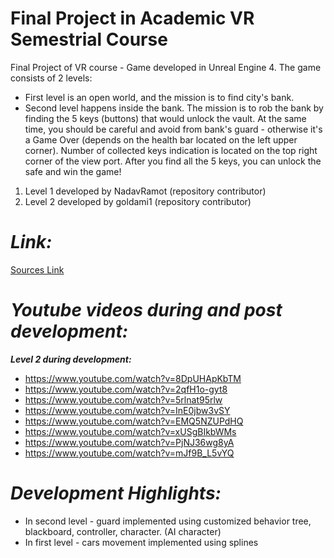 # Final Project in Academic VR Semestrial Course
Final Project of VR course - Game developed in Unreal Engine 4.
The game consists of 2 levels:
* First level is an open world, and the mission is to find city's bank.
* Second level happens inside the bank. The mission is to rob the bank by finding the 5 keys (buttons) that would unlock the vault. At the same time, you should be careful and avoid from bank's guard - otherwise it's a Game Over (depends on the health bar located on the left upper corner). Number of collected keys indication is located on the top right corner of the view port. After you find all the 5 keys, you can unlock the safe and win the game!


1. Level 1 developed by NadavRamot (repository contributor)
2. Level 2 developed by goldami1 (repository contributor)

_*Link:*_
========================
[Sources Link](https://mailmtaac-my.sharepoint.com/personal/amigo_mta_ac_il/_layouts/15/guestaccess.aspx?folderid=080d2d29f98614909aef6322ac9cf1fd0&authkey=ATpEhY0Jl8S5PeNIIxPLQ_w&e=tDi7uX)

_*Youtube videos during and post development:*_
===============================================
**_Level 2 during development:_**
* https://www.youtube.com/watch?v=8DpUHApKbTM
* https://www.youtube.com/watch?v=2qfH1o-gyt8
* https://www.youtube.com/watch?v=5rlnat95rlw
* https://www.youtube.com/watch?v=InE0jbw3vSY
* https://www.youtube.com/watch?v=EMQ5NZUPdHQ
* https://www.youtube.com/watch?v=xUSgBIkbWMs
* https://www.youtube.com/watch?v=PjNJ36wg8yA
* https://www.youtube.com/watch?v=mJf9B_L5vYQ

_*Development Highlights:*_
===========================
* In second level - guard implemented using customized behavior tree, blackboard, controller, character. (AI character)
* In first level - cars movement implemented using splines
